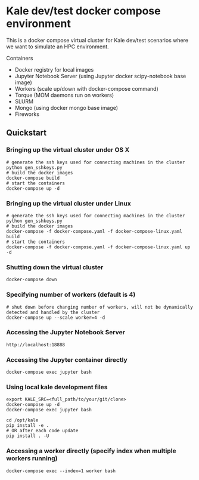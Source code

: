 # Kale dev/test docker compose environment

This is a docker compose virtual cluster for Kale dev/test scenarios where we want to simulate an HPC environment.

Containers
- Docker registry for local images
- Jupyter Notebook Server (using Jupyter docker scipy-notebook base image)
- Workers (scale up/down with docker-compose command)
- Torque (MOM daemons run on workers)
- SLURM
- Mongo (using docker mongo base image)
- Fireworks

## Quickstart
### Bringing up the virtual cluster under OS X
    # generate the ssh keys used for connecting machines in the cluster
    python gen_sshkeys.py
    # build the docker images
    docker-compose build
    # start the containers
    docker-compose up -d
### Bringing up the virtual cluster under Linux
    # generate the ssh keys used for connecting machines in the cluster
    python gen_sshkeys.py
    # build the docker images
    docker-compose -f docker-compose.yaml -f docker-compose-linux.yaml build
    # start the containers
    docker-compose -f docker-compose.yaml -f docker-compose-linux.yaml up -d
### Shutting down the virtual cluster
    docker-compose down
### Specifying number of workers (default is 4)
    # shut down before changing number of workers, will not be dynamically detected and handled by the cluster
    docker-compose up --scale worker=4 -d
### Accessing the Jupyter Notebook Server
    http://localhost:18888
### Accessing the Jupyter container directly
    docker-compose exec jupyter bash
### Using local kale development files
    export KALE_SRC=<full_path/to/your/git/clone>
    docker-compose up -d
    docker-compose exec jupyter bash
    
    cd /opt/kale
    pip install -e .
    # OR after each code update
    pip install . -U
### Accessing a worker directly (specify index when multiple workers running)
    docker-compose exec --index=1 worker bash
